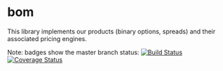 bom
===

This library implements our products (binary options, spreads) and their associated pricing engines.

Note: badges show the master branch status:
[![Build Status](https://magnum.travis-ci.com/regentmarkets/bom.svg?token=hW4diZKywb9ZykP5jBev&branch=master)](https://magnum.travis-ci.com/regentmarkets/bom)
[![Coverage Status](https://coveralls.io/repos/regentmarkets/bom/badge.svg?branch=master&service=github&t=BwAiMw)](https://coveralls.io/github/regentmarkets/bom?branch=master)

